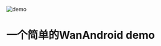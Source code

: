![demo](https://user-images.githubusercontent.com/62233025/122145490-e9011080-ce87-11eb-9ab5-ae637cf7e28c.gif)
# 一个简单的WanAndroid demo

